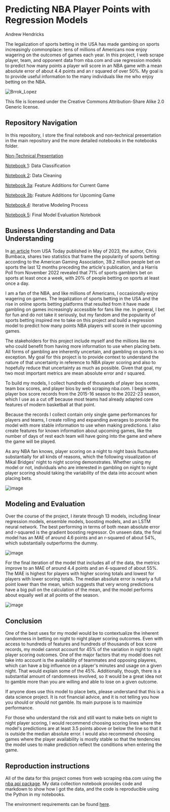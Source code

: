 # Predicting  NBA Player Points with Regression Models

Andrew Hendricks

The legalization of sports betting in the USA has made gambing on sports increasingly commonplace: tens of millions of Americans now enjoy wagering on the outcomes of games each year. In this project, I web scrape player, team, and opponent data from nba.com and use regression models to predict how many points a player will score in an NBA game with a mean absolute error of about 4.4 points and an r squared of over 50%. My goal is to provide useful information to the many individuals like me who enjoy betting on the NBA.

![Brrok_Lopez](https://github.com/ahendricks2/Capstone/assets/141271148/d6a069e0-afb8-4bb1-a7b7-9455d051f837)

This file is licensed under the Creative Commons Attribution-Share Alike 2.0 Generic license.


## Repository Navigation
In this repository, I store the final notebook and non-technical presentation in the main repository and the more detailed notebooks in the notebooks folder.

[Non-Technical Presentation](https://github.com/ahendricks2/Capstone/blob/main/Non_Technical_Presentation.pdf)

[Notebook 1](https://github.com/ahendricks2/Capstone/blob/main/1_Data_Collection.ipynb): Data Classification

[Notebook 2](https://github.com/ahendricks2/Capstone/blob/main/2_Data_Cleaning.ipynb): Data Cleaning

[Notebook 3a](): Feature Additions for Current Game

[Notebook 3b](https://github.com/ahendricks2/Capstone/blob/main/3b_Feature_Addition_Upcoming_Game.ipynb): Feature Additions for Upcoming Game

[Notebook 4](https://github.com/ahendricks2/Capstone/blob/main/4_Modeling.ipynb): Iterative Modeling Process

[Notebook 5](https://github.com/ahendricks2/Capstone/blob/main/5_Final_Model_Evaluation.ipynb): Final Model Evaluation Notebook


## Business Understanding and Data Understanding
In [an article](https://www.usatoday.com/story/sports/sports-betting/2023/05/25/sports-betting-popularity-creates-gambling-addiction-concerns/70228634007/) from USA Today published in May of 2023, the author, Chris Bumbaca, shares two statistics that frame the popularity of sports betting: according to the American Gaming Association, 39.2 million people bet on sports the last 12 months preceding the article's publication, and a Harris Poll from November 2022 revealed that 71% of sports gamblers bet on sports at least once a week, with 20% of people betting on sports at least once a day.

I am a fan of the NBA, and like millions of Americans, I occasionally enjoy wagering on games. The legalization of sports betting in the USA  and the rise in online sports betting platforms that resulted from it have made gambling on games increasingly accessible for fans like me. In general, I bet for fun and do not take it seriously, but my fandom and the popularity of sports betting inspired me to take on this project and build a regression model to predict how many points NBA players will score in their upcoming games. 

The stakeholders for this project include myself and the millions like me who could benefit from having more information to use when placing bets. All forms of gambling are inherently uncertain, and gambling on sports is no exception. My goal for this project is to provide context to understand the nature of that uncertainty in reference to NBA player scoring and also to hopefully reduce that uncertainty as much as possible. Given that goal, my two most important metrics are mean absolute error and r squared.

To build my models, I collect hundreds of thousands of player box scores, team box scores, and player bios by web scraping nba.com. I begin with player box score records from the 2015-16 season to the 2022-23 season, which I use as a cut off because most teams had already adapted core features of modern basketball at that point. 

Because the records I collect contain only single game performances for players and teams, I create rolling and expanding averages to provide the model with more stable information to use when making predictions. I also create features for known information about upcoming games, like the number of days of rest each team will have going into the game and where the game will be played.

As any NBA fan knows, player scoring on a night to night basis fluctuates substantially for all kinds of reasons, which the following visualization of Mikal Bridges' night to night scoring demonstrates. Whether using my model or not, individuals who are interested in gambling on night to night player scoring should taking the variability of the data into account when placing bets.

![image](https://github.com/ahendricks2/Capstone/assets/141271148/bc5e61d2-d0c2-42ca-bc47-ace491696813)


## Modeling and Evaluation
Over the course of the project, I iterate through 13 models, including linear regression models, ensemble models, boosting models, and an LSTM neural network. The best performing in terms of both mean absolute error and r-squared is the gradient boosting regressor. On unseen data, the final model has an MAE of around 4.6 points and an r-squared of about 54%, which substantially outperforms the dummy.

![image](https://github.com/ahendricks2/Capstone/assets/141271148/014331b3-500a-4ae7-aad3-cfce49688a9e)

For the final iteration of the model that includes all of the data, the metrics improve to an MAE of around 4.4 points and an 4-squared of about 55%. The MAE is highest for players with higher scoring totals and lowest for players with lower scoring totals. The median absolute error is nearly a full point lower than the mean, which suggests that very wrong predictions have a big pull on the calculation of the mean, and the model performs about equally well at all points of the season.

![image](https://github.com/ahendricks2/Capstone/assets/141271148/0b487e44-3e26-4d0c-aa3f-4c072369d371)

## Conclusion
One of the best uses for my model would be to contextualize the inherent randomness in betting on night to night player scoring outcomes. Even with access to hundreds of features and hundreds of thousands of box score records, my model cannot account for 45% of the variation in night to night player scoring outcomes. One of the major factors that my model does not take into account is the availability of teammates and opposing playeres, which can have a big influence on a player's minutes and usage on a given night. That would explain some of the 45%. Additionally, though, there is a substantial amount of randomness involved, so it would be a great idea not to gamble more than you are willing and able to lose on a given outcome. 

If anyone does use this model to place bets, please understand that this is a data science project. It is not financial advice, and it is not telling you how you should or should not gamble. Its main purpose is to maximize performance.

For those who understand the risk and still want to make bets on night to night player scoring, I would recommend choosing scoring lines where the model's predictions are at least 3.5 points above or below the line so that it is outside the median absolute error. I would also recommend choosing games where the player availability is mostly stable so that the tendencies the model uses to make prediction reflect the conditions when entering the game.


## Reproduction instructions
All of the data for this project comes from web scraping nba.com using the [nba api package](https://github.com/swar/nba_api). My data collection notebook provides code and markdown to show how I got the data, and the code is reproducible using the Python in my notebooks.

The environment requirements can be found [here](https://github.com/ahendricks2/Capstone/blob/main/requirements.txt).
